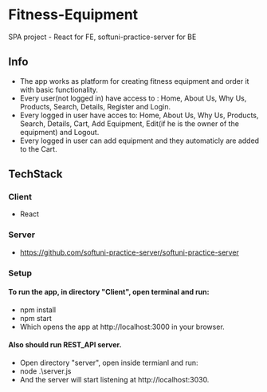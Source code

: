 # Fitness-Equipment

SPA project - React for FE, softuni-practice-server for BE

## Info

- The app works as platform for creating fitness equipment and order it with basic functionality.
- Every user(not logged in) have access to : Home, About Us, Why Us, Products, Search, Details, Register and Login.
- Every logged in user have acces to: Home, About Us, Why Us, Products, Search, Details, Cart, Add Equipment, Edit(if he is the owner of the equipment) and Logout.
- Every logged in user can add equipment and they automaticly are added to the Cart.

## TechStack

### Client

- React

### Server

- https://github.com/softuni-practice-server/softuni-practice-server

### Setup

#### To run the app, in directory "Client", open terminal and run:

- npm install
- npm start
- Which opens the app at http://localhost:3000 in your browser.

#### Also should run REST_API server.

- Open directory "server", open inside termianl and run:
- node .\server.js
- And the server will start listening at http://localhost:3030.
